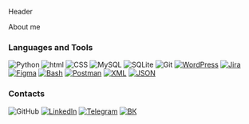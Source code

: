 Header

About me

### Languages and Tools

![Python](https://img.shields.io/badge/-Python-F9DC3E.svg?logo=Python&style=for-the-badge)
![html](https://img.shields.io/badge/HTML-E34F26.svg?logo=HTML5&style=for-the-badge&logoColor=white)
![CSS](https://img.shields.io/badge/CSS-1572B6.svg?logo=CSS&style=for-the-badge&logoColor=white)
![MySQL](https://img.shields.io/badge/MySQL-%2300f.svg?logo=mysql&style=for-the-badge&logoColor=white)
![SQLite](https://img.shields.io/badge/SQLite-%2307405e.svg?logo=sqlite&style=for-the-badge&logoColor=white)
![Git](https://img.shields.io/badge/Git-f04f33.svg?logo=git&style=for-the-badge&logoColor=white)
[![WordPress](https://img.shields.io/badge/WordPress-2F4F4F.svg?logo=wordpress&style=for-the-badge&logoColor=white)](#)
[![Jira](https://img.shields.io/badge/Jira-0052CC?logo=jira&style=for-the-badge&logoColor=fff)](#)
[![Figma](https://img.shields.io/badge/Figma-E9967A?logo=figma&style=for-the-badge&logoColor=white)](#)
[![Bash](https://img.shields.io/badge/Bash-808080?logo=gnubash&style=for-the-badge&logoColor=fff)](#)
[![Postman](https://img.shields.io/badge/Postman-FF6C37?style=for-the-badge&logo=Postman&logoColor=white)](#)
[![XML](https://img.shields.io/badge/XML-767C52?logo=xml&style=for-the-badge&logoColor=fff)](#)
[![JSON](https://img.shields.io/badge/JSON-696969?logo=json&style=for-the-badge&logoColor=fff)](#)

### Contacts
![GitHub](https://img.shields.io/badge/Github-%23121011.svg?logo=GitHub&style=for-the-badge&logoColor=white)
[![LinkedIn](https://custom-icon-badges.demolab.com/badge/LinkedIn-0A66C2?logo=linkedin-white&style=for-the-badge&logoColor=fff)](#)
[![Telegram](https://img.shields.io/badge/Telegram-2CA5E0?logo=telegram&style=for-the-badge&logoColor=white)](#)
[![ВК](https://img.shields.io/badge/вк-%232E87FB.svg?&style=for-the-badge&logo=vk&logoColor=white)](#)